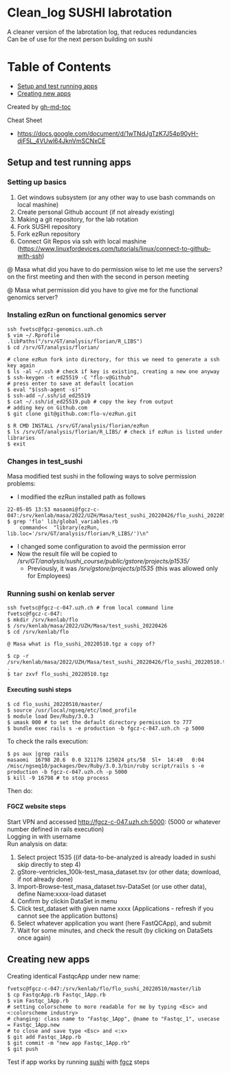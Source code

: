 # Clean_log SUSHI labrotation
A cleaner version of the labrotation log, that reduces redundancies  
Can be of use for the next person building on sushi


Table of Contents
=================

* [Setup and test running apps](#setup-and-test-running-apps)
* [Creating new apps](#creating-new-apps)

Created by [gh-md-toc](https://github.com/ekalinin/github-markdown-toc.go)  
  
Cheat Sheet
* https://docs.google.com/document/d/1wTNdJgTzK7J54p90yH-djF5L_4VUwl64JknVmSCNxCE

## Setup and test running apps

### Setting up basics

1. Get windows subsystem (or any other way to use bash commands on local mashine)
2. Create personal Github account (if not already existing)
3. Making a git repository, for the lab rotation
4. Fork SUSHI repository
5. Fork ezRun repository
6. Connect Git Repos via ssh with local mashine (https://www.linuxfordevices.com/tutorials/linux/connect-to-github-with-ssh)

@ Masa what did you have to do permission wise to let me use the servers? on the first meeting and then with the second in person meeting


@ Masa what permission did you have to give me for the functional genomics server?

### Instaling ezRun on functional genomics server
```
ssh fvetsc@fgcz-genomics.uzh.ch
$ vim ~/.Rprofile
.libPaths("/srv/GT/analysis/florian/R_LIBS")
$ cd /srv/GT/analysis/florian/

# clone ezRun fork into directory, for this we need to generate a ssh key again
$ ls -al ~/.ssh # check if key is existing, creating a new one anyway
$ ssh-keygen -t ed25519 -C "flo-v@Github"
# press enter to save at default location
$ eval "$(ssh-agent -s)"
$ ssh-add ~/.ssh/id_ed25519
$ cat ~/.ssh/id_ed25519.pub # copy the key from output
# adding key on Github.com
$ git clone git@github.com:flo-v/ezRun.git

$ R CMD INSTALL /srv/GT/analysis/florian/ezRun
$ ls /srv/GT/analysis/florian/R_LIBS/ # check if ezRun is listed under libraries
$ exit
```

### Changes in test_sushi
Masa modified test sushi in the following ways to solve permission problems:
* I modified the ezRun installed path as follows
```
22-05-05 13:53 masaomi@fgcz-c-047:/srv/kenlab/masa/2022/UZH/Masa/test_sushi_20220426/flo_sushi_20220505/master
$ grep 'flo' lib/global_variables.rb
    command<<  "library(ezRun, lib.loc='/srv/GT/analysis/florian/R_LIBS/')\n"
```
* I changed some configuration to avoid the permission error
* Now the result file will be copied to */srv/GT/analysis/sushi_course/public/gstore/projects/p1535/*
    * Previously, it was */srv/gstore/projects/p1535* (this was allowed only for Employees)



### Running sushi on kenlab server
```
ssh fvetsc@fgcz-c-047.uzh.ch # from local command line
fvetsc@fgcz-c-047: 
$ mkdir /srv/kenlab/flo
$ /srv/kenlab/masa/2022/UZH/Masa/test_sushi_20220426
$ cd /srv/kenlab/flo

@ Masa what is flo_sushi_20220510.tgz a copy of?

$ cp -r /srv/kenlab/masa/2022/UZH/Masa/test_sushi_20220426/flo_sushi_20220510.tgz .
$ tar zxvf flo_sushi_20220510.tgz
```
#### Executing sushi steps
```
$ cd flo_sushi_20220510/master/
$ source /usr/local/ngseq/etc/lmod_profile
$ module load Dev/Ruby/3.0.3
$ umask 000 # to set the default directory permission to 777
$ bundle exec rails s -e production -b fgcz-c-047.uzh.ch -p 5000
```
To check the rails execution:
```
$ ps aux |grep rails
masaomi  16798 20.6  0.0 321176 125024 pts/58  Sl+  14:49   0:04 /misc/ngseq10/packages/Dev/Ruby/3.0.3/bin/ruby script/rails s -e production -b fgcz-c-047.uzh.ch -p 5000
$ kill -9 16798 # to stop process
```

Then do: 

#### FGCZ website steps
Start VPN and accessed http://fgcz-c-047.uzh.ch:5000: (5000 or whatever number defined in rails execution)   
Logging in with username  
Run analysis on data:
1. Select project 1535 ((if data-to-be-analyzed is already loaded in sushi skip directly to step 4)
2. gStore-ventricles_100k-test_masa_dataset.tsv (or other data; download, if not already done)
3. Import-Browse-test_masa_dataset.tsv-DataSet (or use other data), define Name:xxxx-load dataset
4. Confirm by clickin DataSet in menu
5. Click test_dataset with given name xxxx (Applications - refresh if you cannot see the application buttons)
6. Select whatever application you want (here FastQCApp), and submit
7. Wait for some minutes, and check the result (by clicking on DataSets once again)


## Creating new apps

Creating identical FastqcApp under new name:
```
fvetsc@fgcz-c-047:/srv/kenlab/flo/flo_sushi_20220510/master/lib
$ cp FastqcApp.rb Fastqc_1App.rb
$ vim Fastqc_1App.rb
# setting colorscheme to more readable for me by typing <Esc> and <:colorscheme industry>
# changing: class name to "Fastqc_1App", @name to "Fastqc_1", usecase = Fastqc_1App.new
# to close and save type <Esc> and <:x>
$ git add Fastqc_1App.rb
$ git commit -m "new app Fastqc_1App.rb" 
$ git push
```
Test if app works by running [sushi](#executing-sushi-steps) with [fgcz](#fgcz-website-steps) steps



























